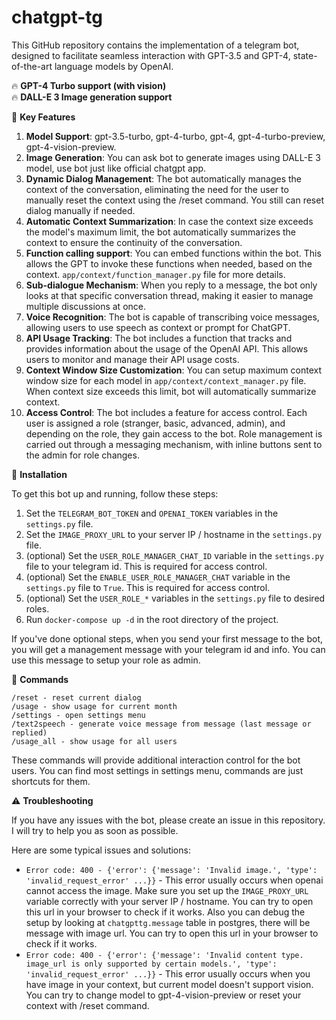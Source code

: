 # chatgpt-tg

This GitHub repository contains the implementation of a telegram bot, designed to facilitate seamless interaction with GPT-3.5 and GPT-4, state-of-the-art language models by OpenAI.  

🔥 **GPT-4 Turbo support (with vision)**  
🔥 **DALL-E 3 Image generation support**

🔑 **Key Features**

1. **Model Support**: gpt-3.5-turbo, gpt-4-turbo, gpt-4, gpt-4-turbo-preview, gpt-4-vision-preview.
2. **Image Generation**: You can ask bot to generate images using DALL-E 3 model, use bot just like official chatgpt app.
3. **Dynamic Dialog Management**: The bot automatically manages the context of the conversation, eliminating the need for the user to manually reset the context using the /reset command. You still can reset dialog manually if needed.
4. **Automatic Context Summarization**: In case the context size exceeds the model's maximum limit, the bot automatically summarizes the context to ensure the continuity of the conversation.
5. **Function calling support**: You can embed functions within the bot. This allows the GPT to invoke these functions when needed, based on the context. `app/context/function_manager.py` file for more details.
6. **Sub-dialogue Mechanism**: When you reply to a message, the bot only looks at that specific conversation thread, making it easier to manage multiple discussions at once.
7. **Voice Recognition**: The bot is capable of transcribing voice messages, allowing users to use speech as context or prompt for ChatGPT.
8. **API Usage Tracking**: The bot includes a function that tracks and provides information about the usage of the OpenAI API. This allows users to monitor and manage their API usage costs.
9. **Context Window Size Customization**: You can setup maximum context window size for each model in `app/context/context_manager.py` file. When context size exceeds this limit, bot will automatically summarize context.
10. **Access Control**: The bot includes a feature for access control. Each user is assigned a role (stranger, basic, advanced, admin), and depending on the role, they gain access to the bot. Role management is carried out through a messaging mechanism, with inline buttons sent to the admin for role changes.

🔧 **Installation**

To get this bot up and running, follow these steps:

1. Set the `TELEGRAM_BOT_TOKEN` and `OPENAI_TOKEN` variables in the `settings.py` file.
2. Set the `IMAGE_PROXY_URL` to your server IP / hostname in the `settings.py` file.
3. (optional) Set the `USER_ROLE_MANAGER_CHAT_ID` variable in the `settings.py` file to your telegram id. This is required for access control.
4. (optional) Set the `ENABLE_USER_ROLE_MANAGER_CHAT` variable in the `settings.py` file to `True`. This is required for access control.
5. (optional) Set the `USER_ROLE_*` variables in the `settings.py` file to desired roles.
6. Run `docker-compose up -d` in the root directory of the project.

If you've done optional steps, when you send your first message to the bot, you will get a management message with your telegram id and info. You can use this message to setup your role as admin.

🤖 **Commands**
```
/reset - reset current dialog
/usage - show usage for current month
/settings - open settings menu
/text2speech - generate voice message from message (last message or replied)
/usage_all - show usage for all users
```
These commands will provide additional interaction control for the bot users. You can find most settings in settings menu, commands are just shortcuts for them.


⚠️ **Troubleshooting**

If you have any issues with the bot, please create an issue in this repository. I will try to help you as soon as possible.  

Here are some typical issues and solutions:  
- ```Error code: 400 - {'error': {'message': 'Invalid image.', 'type': 'invalid_request_error' ...}}``` - This error usually occurs when openai cannot access the image. Make sure you set up the `IMAGE_PROXY_URL` variable correctly with your server IP / hostname. 
You can try to open this url in your browser to check if it works. Also you can debug the setup by looking at `chatgpttg.message` table in postgres, there will be message with image url. You can try to open this url in your browser to check if it works.
- ```Error code: 400 - {'error': {'message': 'Invalid content type. image_url is only supported by certain models.', 'type': 'invalid_request_error' ...}}``` - This error usually occurs when you have image in your context, but current model doesn't support vision. You can try to change model to gpt-4-vision-preview or reset your context with /reset command.
